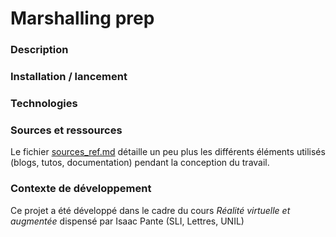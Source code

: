 # Marshalling prep

### Description

### Installation / lancement

### Technologies

### Sources et ressources


Le fichier [sources_ref.md](source_ref.md) détaille un peu plus les différents éléments utilisés (blogs, tutos, documentation) pendant la conception du travail.

### Contexte de développement

Ce projet a été développé dans le cadre du cours _Réalité virtuelle et augmentée_ dispensé par Isaac Pante (SLI, Lettres, UNIL)
